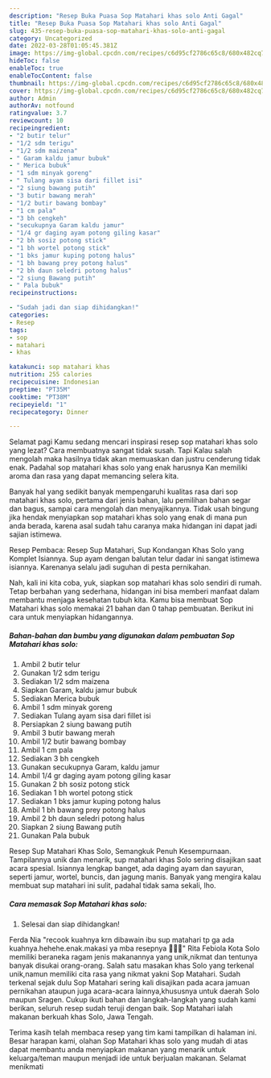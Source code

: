 ```yaml
---
description: "Resep Buka Puasa Sop Matahari khas solo Anti Gagal"
title: "Resep Buka Puasa Sop Matahari khas solo Anti Gagal"
slug: 435-resep-buka-puasa-sop-matahari-khas-solo-anti-gagal
category: Uncategorized
date: 2022-03-28T01:05:45.381Z
image: https://img-global.cpcdn.com/recipes/c6d95cf2786c65c8/680x482cq70/sop-matahari-khas-solo-foto-resep-utama.jpg
hideToc: false
enableToc: true
enableTocContent: false
thumbnail: https://img-global.cpcdn.com/recipes/c6d95cf2786c65c8/680x482cq70/sop-matahari-khas-solo-foto-resep-utama.jpg
cover: https://img-global.cpcdn.com/recipes/c6d95cf2786c65c8/680x482cq70/sop-matahari-khas-solo-foto-resep-utama.jpg
author: Admin
authorAv: notfound
ratingvalue: 3.7
reviewcount: 10
recipeingredient:
- "2 butir telur"
- "1/2 sdm terigu"
- "1/2 sdm maizena"
- " Garam kaldu jamur bubuk"
- " Merica bubuk"
- "1 sdm minyak goreng"
- " Tulang ayam sisa dari fillet isi"
- "2 siung bawang putih"
- "3 butir bawang merah"
- "1/2 butir bawang bombay"
- "1 cm pala"
- "3 bh cengkeh"
- "secukupnya Garam kaldu jamur"
- "1/4 gr daging ayam potong giling kasar"
- "2 bh sosiz potong stick"
- "1 bh wortel potong stick"
- "1 bks jamur kuping potong halus"
- "1 bh bawang prey potong halus"
- "2 bh daun seledri potong halus"
- "2 siung Bawang putih"
- " Pala bubuk"
recipeinstructions:

- "Sudah jadi dan siap dihidangkan!"
categories:
- Resep
tags:
- sop
- matahari
- khas

katakunci: sop matahari khas 
nutrition: 255 calories
recipecuisine: Indonesian
preptime: "PT35M"
cooktime: "PT38M"
recipeyield: "1"
recipecategory: Dinner

---
```



Selamat pagi Kamu sedang mencari inspirasi resep sop matahari khas solo yang lezat? Cara membuatnya sangat tidak susah. Tapi Kalau salah mengolah maka hasilnya tidak akan memuaskan dan justru cenderung tidak enak. Padahal sop matahari khas solo yang enak harusnya Kan memiliki aroma dan rasa yang dapat memancing selera kita.


Banyak hal yang sedikit banyak mempengaruhi kualitas rasa dari sop matahari khas solo, pertama dari jenis bahan, lalu pemilihan bahan segar dan bagus, sampai cara mengolah dan menyajikannya. Tidak usah bingung jika hendak menyiapkan sop matahari khas solo yang enak di mana pun anda berada, karena asal sudah tahu caranya maka hidangan ini dapat jadi sajian istimewa.

Resep Pembaca: Resep Sup Matahari, Sup Kondangan Khas Solo yang Komplet Isiannya. Sup ayam dengan balutan telur dadar ini sangat istimewa isiannya. Karenanya selalu jadi suguhan di pesta pernikahan.


Nah, kali ini kita coba, yuk, siapkan sop matahari khas solo sendiri di rumah. Tetap berbahan yang sederhana, hidangan ini bisa memberi manfaat dalam membantu menjaga kesehatan tubuh kita. Kamu bisa membuat Sop Matahari khas solo memakai 21 bahan dan 0 tahap pembuatan. Berikut ini cara untuk menyiapkan hidangannya.

<!--inarticleads1-->

##### Bahan-bahan dan bumbu yang digunakan dalam pembuatan Sop Matahari khas solo:

1. Ambil 2 butir telur
1. Gunakan 1/2 sdm terigu
1. Sediakan 1/2 sdm maizena
1. Siapkan  Garam, kaldu jamur bubuk
1. Sediakan  Merica bubuk
1. Ambil 1 sdm minyak goreng
1. Sediakan  Tulang ayam sisa dari fillet isi
1. Persiapkan 2 siung bawang putih
1. Ambil 3 butir bawang merah
1. Ambil 1/2 butir bawang bombay
1. Ambil 1 cm pala
1. Sediakan 3 bh cengkeh
1. Gunakan secukupnya Garam, kaldu jamur
1. Ambil 1/4 gr daging ayam potong giling kasar
1. Gunakan 2 bh sosiz potong stick
1. Sediakan 1 bh wortel potong stick
1. Sediakan 1 bks jamur kuping potong halus
1. Ambil 1 bh bawang prey potong halus
1. Ambil 2 bh daun seledri potong halus
1. Siapkan 2 siung Bawang putih
1. Gunakan  Pala bubuk


Resep Sup Matahari Khas Solo, Semangkuk Penuh Kesempurnaan. Tampilannya unik dan menarik, sup matahari khas Solo sering disajikan saat acara spesial. Isiannya lengkap banget, ada daging ayam dan sayuran, seperti jamur, wortel, buncis, dan jagung manis. Banyak yang mengira kalau membuat sup matahari ini sulit, padahal tidak sama sekali, lho. 

<!--inarticleads2-->

##### Cara memasak Sop Matahari khas solo:


1. Selesai dan siap dihidangkan!

Ferda Nia &#34;recook kuahnya krn dibawain ibu sup matahari tp ga ada kuahnya.hehehe.enak.makasi ya mba resepnya 🙏💓💓&#34; Rita Febiola Kota Solo memiliki beraneka ragam jenis makanannya yang unik,nikmat dan tentunya banyak disukai orang-orang. Salah satu masakan khas Solo yang terkenal unik,namun memiliki cita rasa yang nikmat yakni Sop Matahari. Sudah terkenal sejak dulu Sop Matahari sering kali disajikan pada acara jamuan pernikahan ataupun juga acara-acara lainnya,khususnya untuk daerah Solo maupun Sragen. Cukup ikuti bahan dan langkah-langkah yang sudah kami berikan, seluruh resep sudah teruji dengan baik. Sop Matahari ialah makanan berkuah khas Solo, Jawa Tengah. 

Terima kasih telah membaca resep yang tim kami tampilkan di halaman ini. Besar harapan kami, olahan Sop Matahari khas solo yang mudah di atas dapat membantu anda menyiapkan makanan yang menarik untuk keluarga/teman maupun menjadi ide untuk berjualan makanan. Selamat menikmati
